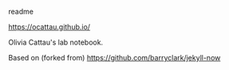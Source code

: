 readme

https://ocattau.github.io/

Olivia Cattau's lab notebook.

Based on (forked from) https://github.com/barryclark/jekyll-now
